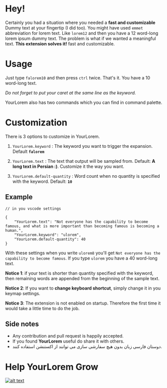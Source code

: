 # Hey!

Certainly you had a situation where you needed a **fast and customizable** Dummy text at your fingertip (I did too).
You might have used `emmet` abbreviation for lorem text. Like `lorem12` and then you have a 12 word-long lorem ipsum dummy text. The problem is  what if we wanted a meaningful text.
**This extension solves it!** fast and customizable.


# Usage

Just type `falorem10` and then press `ctrl` twice.
That's it. You have a 10 word-long text.

*Do not forget to put your caret at the same line as the keyword.*

YourLorem also has two commands which you can find in command palette.

# Customization
There is 3 options to customize in YourLorem.
1. `YourLorem.keyword` : The keyword you want to trigger the expansion.
Default **`falorem`**

2. `YourLorem.text` : The text that output will be sampled from.
Default: **A long text in Persian :)**. Customize it the way you want.

3. `YourLorem.default-quantity` : Word count when no quantity is specified with the keyword.
Default: **`10`**


## Example

    // in you vscode settings

	{
		"YourLorem.text": "Not everyone has the capability to become famous, and what is more important than becoming famous is becoming a human.",
		"YourLorem.keyword": "ulorem",
		"YourLorem.default-quantity": 40
	}

With these settings when you write `ulorem8` you'll get `Not everyone has the capability to become famous`.
If you type `ulorem`  you have a 40 word-long text.

**Notice 1**: if your text is shorter than quantity specified with the keyword, then remaining words are appended from the beginning of the sample text.

**Notice 2**: If you want to **change keyboard shortcut**, simply change it in you keymap settings.

**Notice 3**: The extension is not enabled on startup. Therefore the first time it would take a little time to do the job.


## Side notes
 - Any contribution and pull request is happily accepted.
 - If you found **YourLorem** useful do share it with others.
 - دوستان فارسی زبان بدون هیچ سفارشی سازی می توانند از اکستنشن استفاده کنند.


# Help YourLorem Grow


[![alt text][1]][2]

[1]: https://cdn.buymeacoffee.com/buttons/v2/default-blue.png
[2]: https://www.buymeacoffee.com/djawad